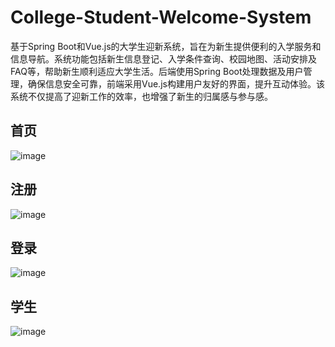 # College-Student-Welcome-System
基于Spring Boot和Vue.js的大学生迎新系统，旨在为新生提供便利的入学服务和信息导航。系统功能包括新生信息登记、入学条件查询、校园地图、活动安排及FAQ等，帮助新生顺利适应大学生活。后端使用Spring Boot处理数据及用户管理，确保信息安全可靠，前端采用Vue.js构建用户友好的界面，提升互动体验。该系统不仅提高了迎新工作的效率，也增强了新生的归属感与参与感。
## 首页
![image](https://github.com/user-attachments/assets/3efd1f1d-de58-4111-bd8f-8aedbbcd590a)
## 注册
![image](https://github.com/user-attachments/assets/f55f7e18-54ff-4403-a567-827a161750de)
## 登录
![image](https://github.com/user-attachments/assets/500c0e74-e048-4fd8-9158-826420b55f3c)
## 学生 
![image](https://github.com/user-attachments/assets/7f8bdeb2-c302-4091-baa2-77c4aa766451)
